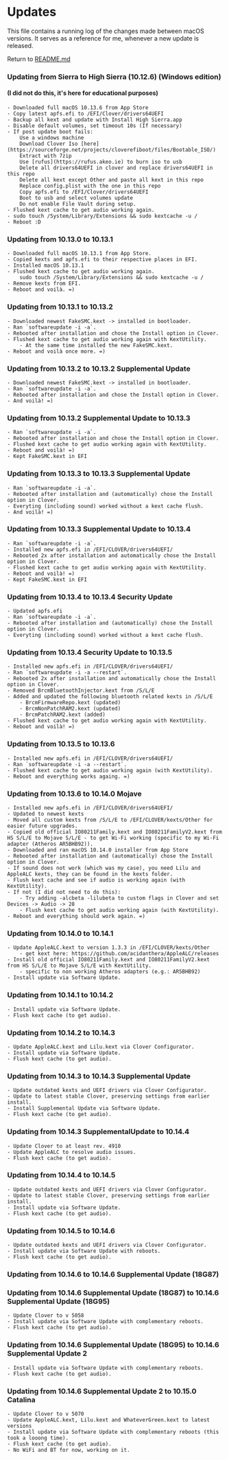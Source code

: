 # Updates
This file contains a running log of the changes made between macOS versions. It serves as a reference for me, whenever a new update is released.

Return to [README.md](README.md)

### Updating from Sierra to High Sierra (10.12.6) (Windows edition)
#### (I did not do this, it's here for educational purposes)
	- Downloaded full macOS 10.13.6 from App Store
	- Copy latest apfs.efi to /EFI/Clover/drivers64UEFI
	- Backup all kext and update with Install High Sierra.app
	- Disable default volumes, set timeout 10s (If necessary)
	- If post update boot fails:
		Use a windows machine
		Download Clover Iso [here](https://sourceforge.net/projects/cloverefiboot/files/Bootable_ISO/)
		Extract with 7zip
		Use [rufus](https://rufus.akeo.ie) to burn iso to usb
		Delete all drivers64UEFI in clover and replace drivers64UEFI in this repo
		Delete all kext except Other and paste all kext in this repo
		Replace config.plist with the one in this repo
		Copy apfs.efi to /EFI/Clover/drivers64UEFI
		Boot to usb and select volumes update
		Do not enable File Vault during setup.
	- Flushed kext cache to get audio working again.
	- sudo touch /System/Library/Extensions && sudo kextcache -u /
	- Reboot :D

### Updating from 10.13.0 to 10.13.1
	- Downloaded full macOS 10.13.1 from App Store.
	- Copied kexts and apfs.efi to their respective places in EFI.
	- Installed macOS 10.13.1
	- Flushed kext cache to get audio working again.
		sudo touch /System/Library/Extensions && sudo kextcache -u /
	- Remove kexts from EFI.
	- Reboot and voilà. =)

### Updating from 10.13.1 to 10.13.2
	- Downloaded newest FakeSMC.kext -> installed in bootloader.
	- Ran `softwareupdate -i -a`.
	- Rebooted after installation and chose the Install option in Clover.
	- Flushed kext cache to get audio working again with KextUtility.
		- At the same time installed the new FakeSMC.kext.
	- Reboot and voilà once more. =)

### Updating from 10.13.2 to 10.13.2 Supplemental Update
	- Downloaded newest FakeSMC.kext -> installed in bootloader.
	- Ran `softwareupdate -i -a`.
	- Rebooted after installation and chose the Install option in Clover.
	- And voilà! =)

### Updating from 10.13.2 Supplemental Update to 10.13.3
	- Ran `softwareupdate -i -a`.
	- Rebooted after installation and chose the Install option in Clover.
	- Flushed kext cache to get audio working again with KextUtility.
	- Reboot and voilà! =)
	- Kept FakeSMC.kext in EFI

### Updating from 10.13.3 to 10.13.3 Supplemental Update
	- Ran `softwareupdate -i -a`.
	- Rebooted after installation and (automatically) chose the Install option in Clover.
	- Everyting (including sound) worked without a kext cache flush.
	- And voilà! =)

### Updating from 10.13.3 Supplemental Update to 10.13.4
	- Ran `softwareupdate -i -a`.
	- Installed new apfs.efi in /EFI/CLOVER/drivers64UEFI/
	- Rebooted 2x after installation and automatically chose the Install option in Clover.
	- Flushed kext cache to get audio working again with KextUtility.
	- Reboot and voilà! =)
	- Kept FakeSMC.kext in EFI

### Updating from 10.13.4 to 10.13.4 Security Update
	- Updated apfs.efi
	- Ran `softwareupdate -i -a`.
	- Rebooted after installation and (automatically) chose the Install option in Clover.
	- Everyting (including sound) worked without a kext cache flush.

### Updating from 10.13.4 Security Update to 10.13.5
	- Installed new apfs.efi in /EFI/CLOVER/drivers64UEFI/
	- Ran `softwareupdate -i -a --restart`.
	- Rebooted 2x after installation and automatically chose the Install option in Clover.
	- Removed BrcmBluetoothInjector.kext from /S/L/E
	- Added and updated the following bluetooth related kexts in /S/L/E
	    - BrcmFirmwareRepo.kext (updated)
	    - BrcmNonPatchRAM2.kext (updated)
	    - BrcmPatchRAM2.kext (added)
	- Flushed kext cache to get audio working again with KextUtility.
	- Reboot and voilà! =)

### Updating from 10.13.5 to 10.13.6
	- Installed new apfs.efi in /EFI/CLOVER/drivers64UEFI/
	- Ran `softwareupdate -i -a --restart`.
	- Flushed kext cache to get audio working again (with KextUtility).
	- Reboot and everything works againg. =)

### Updating from 10.13.6 to 10.14.0 Mojave
	- Installed new apfs.efi in /EFI/CLOVER/drivers64UEFI/
	- Updated to newest kexts
	- Moved all custom kexts from /S/L/E to /EFI/CLOVER/kexts/Other for easier future upgrades.
	- Copied old official IO80211Family.kext and IO80211FamilyV2.kext from HS S/L/E to Mojave S/L/E - to get Wi-Fi working (specific to my Wi-Fi adapter (Atheros AR5BHB92)).
	- Downloaded and ran macOS 10.14.0 installer from App Store
	- Rebooted after installation and (automatically) chose the Install option in Clover.
	- If sound does not work (which was my case), you need Lilu and AppleALC kexts, they can be found in the kexts folder.
	- Flush kext cache and see if audio is working again (with KextUtility).
	- If not (I did not need to do this):
		- Try adding -alcbeta -lilubeta to custom flags in Clover and set Devices -> Audio -> 28
		- Flush kext cache to get audio working again (with KextUtility).
	- Reboot and everything should work again. =)
	
### Updating from 10.14.0 to 10.14.1
	- Update AppleALC.kext to version 1.3.3 in /EFI/CLOVER/kexts/Other
		- get kext here: https://github.com/acidanthera/AppleALC/releases
	- Install old official IO80211Family.kext and IO80211FamilyV2.kext from HS S/L/E to Mojave S/L/E with KextUtility.
		- specific to non working Atheros adapters (e.g.: AR5BHB92)
	- Install update via Software Update.

### Updating from 10.14.1 to 10.14.2
	- Install update via Software Update.
	- Flush kext cache (to get audio).

### Updating from 10.14.2 to 10.14.3
	- Update AppleALC.kext and Lilu.kext via Clover Configurator.
	- Install update via Software Update.
	- Flush kext cache (to get audio).

### Updating from 10.14.3 to 10.14.3 Supplemental Update
	- Update outdated kexts and UEFI drivers via Clover Configurator.
	- Update to latest stable Clover, preserving settings from earlier install.
	- Install Supplemental Update via Software Update.
	- Flush kext cache (to get audio).
	
### Updating from 10.14.3 SupplementalUpdate to 10.14.4
	- Update Clover to at least rev. 4910
	- Update AppleALC to resolve audio issues.
	- Flush kext cache (to get audio).

### Updating from 10.14.4 to 10.14.5
	- Update outdated kexts and UEFI drivers via Clover Configurator.
	- Update to latest stable Clover, preserving settings from earlier install.
	- Install update via Software Update.
	- Flush kext cache (to get audio).

### Updating from 10.14.5 to 10.14.6
	- Update outdated kexts and UEFI drivers via Clover Configurator.
	- Install update via Software Update with reboots.
	- Flush kext cache (to get audio).

### Updating from 10.14.6 to 10.14.6 Supplemental Update (18G87)

### Updating from 10.14.6 Supplemental Update (18G87) to 10.14.6 Supplemental Update (18G95)
	- Update Clover to v 5058
	- Install update via Software Update with complementary reboots.
	- Flush kext cache (to get audio).
	
### Updating from 10.14.6 Supplemental Update (18G95) to 10.14.6 Supplemental Update 2
	- Install update via Software Update with complementary reboots.
	- Flush kext cache (to get audio).

### Updating from 10.14.6 Supplemental Update 2 to 10.15.0 Catalina
	- Update Clover to v 5070
	- Update AppleALC.kext, Lilu.kext and WhateverGreen.kext to latest versions 
	- Install update via Software Update with complementary reboots (this took a looong time).
	- Flush kext cache (to get audio).
	- No WiFi and BT for now, working on it.
